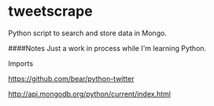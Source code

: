 tweetscrape
===========

Python script to search and store data in Mongo. 

####Notes
Just a work in process while I'm learning Python.

Imports

https://github.com/bear/python-twitter

http://api.mongodb.org/python/current/index.html
